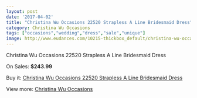 ```yaml
---
layout: post
date: '2017-04-02'
title: "Christina Wu Occasions 22520 Strapless A Line Bridesmaid Dress"
category: Christina Wu Occasions
tags: ["occasions","wedding","dress","sale","unique"]
image: http://www.eudances.com/10215-thickbox_default/christina-wu-occasions-22520-strapless-a-line-bridesmaid-dress.jpg
---
```

Christina Wu Occasions 22520 Strapless A Line Bridesmaid Dress

On Sales: **$243.99**
<a href="https://www.eudances.com/en/christina-wu-occasions/3342-christina-wu-occasions-22520-strapless-a-line-bridesmaid-dress.html"><amp-img layout="responsive" width="600" height="600" src="//www.eudances.com/10215-thickbox_default/christina-wu-occasions-22520-strapless-a-line-bridesmaid-dress.jpg" alt="Christina Wu Occasions 22520 Strapless A Line Bridesmaid Dress 0" /></a>
<a href="https://www.eudances.com/en/christina-wu-occasions/3342-christina-wu-occasions-22520-strapless-a-line-bridesmaid-dress.html"><amp-img layout="responsive" width="600" height="600" src="//www.eudances.com/10218-thickbox_default/christina-wu-occasions-22520-strapless-a-line-bridesmaid-dress.jpg" alt="Christina Wu Occasions 22520 Strapless A Line Bridesmaid Dress 1" /></a>
<a href="https://www.eudances.com/en/christina-wu-occasions/3342-christina-wu-occasions-22520-strapless-a-line-bridesmaid-dress.html"><amp-img layout="responsive" width="600" height="600" src="//www.eudances.com/10217-thickbox_default/christina-wu-occasions-22520-strapless-a-line-bridesmaid-dress.jpg" alt="Christina Wu Occasions 22520 Strapless A Line Bridesmaid Dress 2" /></a>
<a href="https://www.eudances.com/en/christina-wu-occasions/3342-christina-wu-occasions-22520-strapless-a-line-bridesmaid-dress.html"><amp-img layout="responsive" width="600" height="600" src="//www.eudances.com/10216-thickbox_default/christina-wu-occasions-22520-strapless-a-line-bridesmaid-dress.jpg" alt="Christina Wu Occasions 22520 Strapless A Line Bridesmaid Dress 3" /></a>

Buy it: [Christina Wu Occasions 22520 Strapless A Line Bridesmaid Dress](https://www.eudances.com/en/christina-wu-occasions/3342-christina-wu-occasions-22520-strapless-a-line-bridesmaid-dress.html "Christina Wu Occasions 22520 Strapless A Line Bridesmaid Dress")

View more: [Christina Wu Occasions](https://www.eudances.com/en/59-christina-wu-occasions "Christina Wu Occasions")